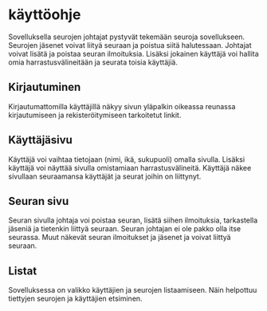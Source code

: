 # käyttöohje

Sovelluksella seurojen johtajat pystyvät tekemään seuroja sovellukseen. Seurojen jäsenet voivat liityä seuraan ja poistua siitä halutessaan. Johtajat voivat lisätä ja poistaa seuran ilmoituksia. Lisäksi jokainen käyttäjä voi hallita omia harrastusvälineitään ja seurata toisia käyttäjiä.

## Kirjautuminen
Kirjautumattomilla käyttäjillä näkyy sivun yläpalkin oikeassa reunassa kirjautumiseen ja rekisteröitymiseen tarkoitetut linkit.

## Käyttäjäsivu
Käyttäjä voi vaihtaa tietojaan (nimi, ikä, sukupuoli) omalla sivulla. Lisäksi käyttäjä voi näyttää sivulla omistamiaan harrastusvälineitä. Käyttäjä näkee sivullaan seuraamansa käyttäjät ja seurat joihin on liittynyt.

## Seuran sivu
Seuran sivulla johtaja voi poistaa seuran, lisätä siihen ilmoituksia, tarkastella jäseniä ja tietenkin liittyä seuraan. Seuran johtajan ei ole pakko olla itse seurassa.
Muut näkevät seuran ilmoitukset ja jäsenet ja voivat liittyä seuraan.

## Listat
Sovelluksessa on valikko käyttäjien ja seurojen listaamiseen. Näin helpottuu tiettyjen seurojen ja käyttäjien etsiminen.
